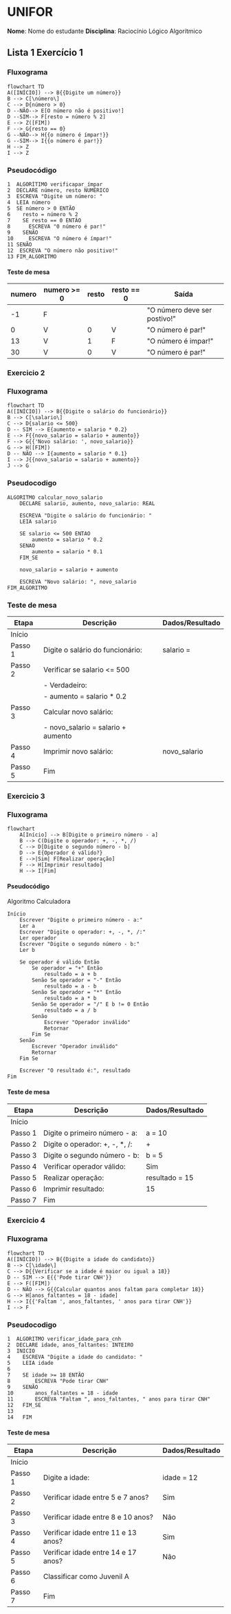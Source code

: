 
# UNIFOR

**Nome**: Nome do estudante
**Disciplina**: Raciocínio Lógico Algorítmico

## Lista 1 Exercício 1
### Fluxograma
```mermaid
flowchart TD
A([INÍCIO]) --> B{{Digite um número}}
B --> C[\número\]
C --> D{número > 0}
D --NÃO--> E[O número não é positivo!]
D --SIM--> F[resto = número % 2]
E --> Z([FIM])
F --> G{resto == 0}
G --NÃO--> H{{o número é ímpar!}}
G --SIM--> I{{o número é par!}}
H --> Z
I --> Z
```

### Pseudocódigo
```
1  ALGORÍTIMO verificapar_ímpar
2  DECLARE número, resto NUMÉRICO
3  ESCREVA "Digite um número: "
4  LEIA número
5  SE número > 0 ENTÃO
6    resto = número % 2
7    SE resto == 0 ENTÂO
8      ESCREVA "0 número é par!"
9    SENÃO
10     ESCREVA "O número é ímpar!"
11 SENÃO
12  ESCREVA "O número não positivo!"
13 FIM_ALGORITMO
```
#### Teste de mesa
| numero | numero >= 0 | resto | resto == 0 | Saída |
| -- | -- | -- | -- | -- | 
| -1 | F |   |   | "O número deve ser postivo!" |
| 0  | V | 0 | V | "O número é par!" |
| 13 | V | 1 | F | "O número é impar!" |
| 30 | V | 0 | V | "O número é par!" |

### Exercicio 2

### Fluxograma
```mermaid
flowchart TD
A([INÍCIO]) --> B{{Digite o salário do funcionário}}
B --> C[\salario\]
C --> D{salario <= 500}
D -- SIM --> E{aumento = salario * 0.2}
E --> F{{novo_salario = salario + aumento}}
F --> G{{'Novo salário: ', novo_salario}}
G --> H([FIM])
D -- NÃO --> I{aumento = salario * 0.1}
I --> J{{novo_salario = salario + aumento}}
J --> G

```
### Pseudocodigo
```
ALGORITMO calcular_novo_salario
    DECLARE salario, aumento, novo_salario: REAL

    ESCREVA "Digite o salário do funcionário: "
    LEIA salario

    SE salario <= 500 ENTAO
        aumento = salario * 0.2
    SENAO
        aumento = salario * 0.1
    FIM_SE

    novo_salario = salario + aumento

    ESCREVA "Novo salário: ", novo_salario
FIM_ALGORITMO
```
### Teste de mesa
| Etapa | Descrição                                        | Dados/Resultado |
|-------|--------------------------------------------------|------------------|
| Início|                                                |                  |
| Passo 1| Digite o salário do funcionário:               | salario =        |
| Passo 2| Verificar se salario <= 500                     |                  |
|        |   - Verdadeiro:                                |                  |
|        |     - aumento = salario * 0.2                  |                  |
| Passo 3| Calcular novo salário:                         |                  |
|        |     - novo_salario = salario + aumento         |                  |
| Passo 4| Imprimir novo salário:                         | novo_salario     |
| Passo 5| Fim                                            |                  |

### Exercicio 3

### Fluxograma 
```mermaid
flowchart
    A[Início] --> B[Digite o primeiro número - a]
    B --> C(Digite o operador: +, -, *, /)
    C --> D[Digite o segundo número - b]
    D --> E{Operador é válido?}
    E -->|Sim| F[Realizar operação]
    F --> H[Imprimir resultado]
    H --> I[Fim]
```
#### Pseudocódigo 


Algoritmo Calculadora
```
Início
    Escrever "Digite o primeiro número - a:"
    Ler a
    Escrever "Digite o operador: +, -, *, /:"
    Ler operador
    Escrever "Digite o segundo número - b:"
    Ler b
    
    Se operador é válido Então
        Se operador = "+" Então
            resultado = a + b
        Senão Se operador = "-" Então
            resultado = a - b
        Senão Se operador = "*" Então
            resultado = a * b
        Senão Se operador = "/" E b != 0 Então
            resultado = a / b
        Senão
            Escrever "Operador inválido"
            Retornar
        Fim Se
    Senão
        Escrever "Operador inválido"
        Retornar
    Fim Se
    
    Escrever "O resultado é:", resultado
Fim
```

#### Teste de mesa 

| Etapa | Descrição                              | Dados/Resultado  |
|-------|----------------------------------------|------------------|
| Início|                                        |                  |
| Passo 1| Digite o primeiro número - a:         | a = 10           |
| Passo 2| Digite o operador: +, -, *, /:        |  +                |
| Passo 3| Digite o segundo número - b:          | b = 5            |
| Passo 4| Verificar operador válido:            | Sim              |
| Passo 5| Realizar operação:                    | resultado = 15   |
| Passo 6| Imprimir resultado:                   | 15               |
| Passo 7| Fim                                   |                  |

### Exercicio 4

### Fluxograma
```mermaid
flowchart TD
A([INÍCIO]) --> B{{Digite a idade do candidato}}
B --> C[\idade\]
C --> D{{Verificar se a idade é maior ou igual a 18}}
D -- SIM --> E{{'Pode tirar CNH'}}
E --> F([FIM])
D -- NÃO --> G{{Calcular quantos anos faltam para completar 18}}
G --> H[anos_faltantes = 18 - idade]
H --> I{{'Faltam ', anos_faltantes, ' anos para tirar CNH'}}
I --> F
```
### Pseudocodigo
```
1  ALGORITMO verificar_idade_para_cnh
2  DECLARE idade, anos_faltantes: INTEIRO
3  INICIO
4    ESCREVA "Digite a idade do candidato: "
5    LEIA idade
6    
7    SE idade >= 18 ENTÃO
8        ESCREVA "Pode tirar CNH"
9    SENÃO
10       anos_faltantes = 18 - idade
11       ESCREVA "Faltam ", anos_faltantes, " anos para tirar CNH"
12   FIM_SE
13   
14   FIM

```
#### Teste de mesa 

| Etapa | Descrição                              | Dados/Resultado |
|-------|----------------------------------------|------------------|
| Início|                                        |                  |
| Passo 1| Digite a idade:                       | idade = 12       |
| Passo 2| Verificar idade entre 5 e 7 anos?     | Sim              |
| Passo 3| Verificar idade entre 8 e 10 anos?    | Não              |
| Passo 4| Verificar idade entre 11 e 13 anos?   | Sim              |
| Passo 5| Verificar idade entre 14 e 17 anos?   | Não              |
| Passo 6| Classificar como Juvenil A            |                  |
| Passo 7| Fim                                   |                  |

